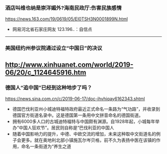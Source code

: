 ### 酒店叫维也纳是崇洋媚外?海南民政厅:伤害民族感情
https://news.163.com/19/0619/05/EI0TSH3N0001899N.html
- 网易河北省石家庄网友 123.196.*.*：自信点
---
### 美国纽约州参议院通过设立“中国日”的决议
http://www.xinhuanet.com/world/2019-06/20/c_1124645916.htm
---
### 德国人“追中国”已经到这种地步了吗？
https://news.sina.com.cn/c/2019-06-17/doc-ihvhiqay6162343.shtml
- 德国巴伐利亚州小城迪特福特政府最近正式命名一条路为“气功路”，并收录到德国官方街道名录中。这是德国第一条用中文拼音命名的德国街道。
- 拥有6000多人口的古城迪特福特与中国颇有渊源。自1928年起，小城每年举办“中国人狂欢节”。居民则自称是“巴伐利亚的中国人
- 随着中国影响力的提升，中德、中欧交流的增加，未来这种取中文街道名的例子会更多。就在奥地利北部小镇施瓦尔岑贝格，前不久为表扬中医在该镇的作用，命名一条街道为“养生之道